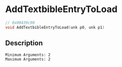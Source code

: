 # AddTextbibleEntryToLoad
```c
// 0x00439c90
void AddTextbibleEntryToLoad(unk p0, unk p1)
```
## Description
```
Minimum Arguments: 2
Maximum Arguments: 2
```
